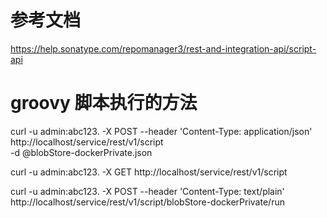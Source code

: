 # 参考文档
https://help.sonatype.com/repomanager3/rest-and-integration-api/script-api

# groovy 脚本执行的方法
curl -u admin:abc123. -X POST --header 'Content-Type: application/json' \
 http://localhost/service/rest/v1/script \
 -d @blobStore-dockerPrivate.json

curl -u admin:abc123. -X GET http://localhost/service/rest/v1/script


curl -u admin:abc123. -X POST --header 'Content-Type: text/plain' \
 http://localhost/service/rest/v1/script/blobStore-dockerPrivate/run